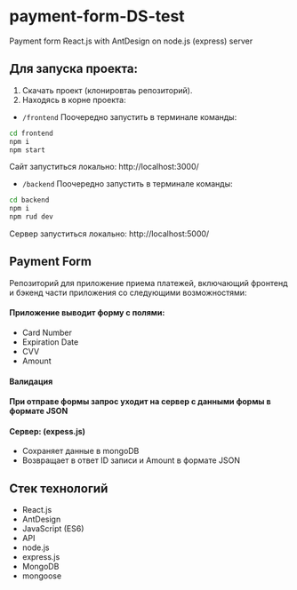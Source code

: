 # payment-form-DS-test

Payment form React.js with AntDesign on node.js (express) server

## Для запуска проекта:

1. Скачать проект (клонировтаь репозиторий).
2. Находясь в корне проекта:

- `/frontend`
  Поочередно запустить в терминале команды:

```bash
cd frontend
npm i
npm start
```

Сайт запуститься локально:
http://localhost:3000/

- `/backend`
  Поочередно запустить в терминале команды:

```bash
cd backend
npm i
npm rud dev
```

Сервер запуститься локально:
http://localhost:5000/

## Payment Form

Репозиторий для приложение приема платежей, включающий фронтенд и бэкенд части приложения со следующими возможностями:

#### Приложение выводит форму с полями:

- Card Number
- Expiration Date
- CVV
- Amount

#### Валидация

#### При отправе формы запрос уходит на сервер с данными формы в формате JSON

#### Сервер: (expess.js)

- Сохраняет данные в mongoDB
- Возвращает в ответ ID записи и Amount в формате JSON

## Стек технологий

- React.js
- AntDesign
- JavaScript (ES6)
- API
- node.js
- express.js
- MongoDB
- mongoose
